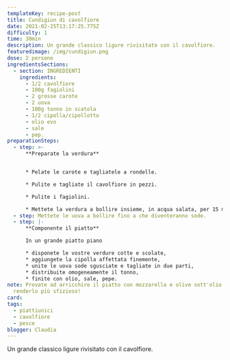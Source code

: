 ```yaml
---
templateKey: recipe-post
title: Cundigiun di cavolfiore
date: 2021-02-25T13:17:25.775Z
difficulty: 1
time: 30min
description: Un grande classico ligure rivisitato con il cavolfiore.
featuredimage: /img/cundigiun.png
dose: 2 persone
ingredientsSections:
  - section: INGREDIENTI
    ingredients:
      - 1/2 cavolfiore
      - 100g fagiolini
      - 2 grosse carote
      - 2 uova
      - 100g tonno in scatola
      - 1/2 cipolla/cipollotto
      - olio evo
      - sale
      - pep.
preparationSteps:
  - step: >-
      **Preparate la verdura**


      * Pelate le carote e tagliatele a rondelle.

      * Pulite e tagliate il cavolfiore in pezzi.

      * Pulite i fagiolini.

      * Mettete la verdura a bollire insieme, in acqua salata, per 15 minuti, fino a quando on risulterà cotta ma ancora croccante.  In alternativa può essere utilizzata la cottura al vapore.
  - step: Mettete le uova a bollire fino a che diventeranno sode.
  - step: |-
      **Componente il piatto**

      In un grande piatto piano

      * disponete le vostre verdure cotte e scolate,
      * aggiungete la cipolla affettata finemente,
      * unite le uova sode sgusciate e tagliate in due parti,
      * distribuite omogeneamente il tonno,
      * finite con olio, sale, pepe.
note: Provate ad arricchire il piatto con mozzarella e olive sott'olio per
  renderlo più sfizioso!
card: 
tags:
  - piattiunici
  - cavolfiore
  - pesce
blogger: Claudia
---
```

Un grande classico ligure rivisitato con il cavolfiore.